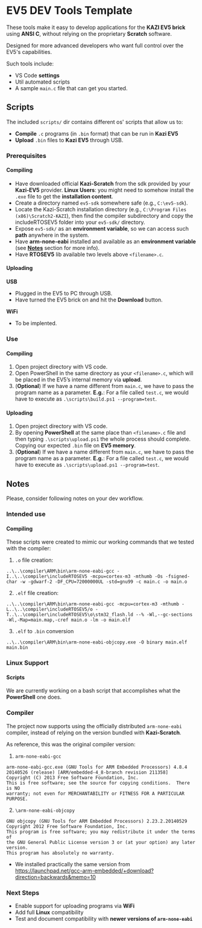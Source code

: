 # EV5 DEV Tools Template

These tools make it easy to develop applications for the **KAZI EV5 brick** using **ANSI C**, without relying on the proprietary **Scratch** software.

Designed for more advanced developers who want full control over the EV5's capabilities.

Such tools include:

- VS Code **settings**
- Util automated scripts
- A sample `main.c` file that can get you started.

## Scripts

The included `scripts/` dir contains different os' scripts that allow us to:

- **Compile** `.c` programs (in `.bin` format) that can be run in **Kazi EV5**
- **Upload** `.bin` files to **Kazi EV5** through USB. 

### Prerequisites

#### Compiling

- Have downloaded official **Kazi-Scratch** from the sdk provided by your **Kazi-EV5** provider. **Linux Users**: you might need to somehow install the `.exe` file to get the **installation content**.
- Create a directory named `ev5-sdk` somewhere safe (e.g., `C:\ev5-sdk`).
- Locate the Kazi-Scratch installation directory (e.g., `C:\Program Files (x86)\Scratch2-KAZI`), then find the compiler subdirectory and copy the includeRTOSEV5 folder into your `ev5-sdk/` directory.
- Expose `ev5-sdk/` as an **environment variable**, so we can access such **path** anywhere in the system.
- Have **arm-none-eabi** installed and available as an **environment variable** (see [**Notes**](#notes) section for more info).
- Have **RTOSEV5** lib available two levels above `<filename>.c`.

#### Uploading

**USB**

- Plugged in the EV5 to PC through USB.
- Have turned the EV5 brick on and hit the **Download** button.

**WiFi**

- To be implented.

### Use

#### Compiling

1. Open project directory with VS code.
2. Open PowerShell in the same directory as your `<filename>.c`, which will be placed in the EV5’s internal memory via **upload**.
3. (**Optional**) If we have a name different from `main.c`, we have to pass the program name as a parameter. **E.g.**: For a file called `test.c`, we would have to execute as `.\scripts\build.ps1 --program=test`.

#### Uploading

1. Open project directory with VS code.
2. By opening **PowerShell** at the same place than `<filename>.c` file and then typing `.\scripts\upload.ps1` the whole process should complete. Copying our expected `.bin` file on **EV5 memory**.
3. (**Optional**) If we have a name different from `main.c`, we have to pass the program name as a parameter. **E.g.**: For a file called `test.c`, we would have to execute as `.\scripts\upload.ps1 --program=test`.

## Notes

Please, consider following notes on your dev workflow.

### Intended use

#### Compiling

These scripts were created to mimic our working commands that we tested with the compiler:

1. `.o` file creation:

```
..\..\compiler\ARM\bin\arm-none-eabi-gcc -I..\..\compiler\includeRTOSEV5 -mcpu=cortex-m3 -mthumb -Os -fsigned-char -w -gdwarf-2 -DF_CPU=72000000UL -std=gnu99 -c main.c -o main.o
```

2. `.elf` file creation:

```
..\..\compiler\ARM\bin\arm-none-eabi-gcc -mcpu=cortex-m3 -mthumb -L..\..\compiler\includeRTOSEV5/o -T..\..\compiler\includeRTOSEV5\o\stm32_flash.ld --% -Wl,--gc-sections -Wl,-Map=main.map,-cref main.o -lm -o main.elf
```

3. `.elf` to `.bin` conversion

```
..\..\compiler\ARM\bin\arm-none-eabi-objcopy.exe -O binary main.elf main.bin
```

### Linux Support

#### Scripts

We are currently working on a bash script that accomplishes what the **PowerShell** one does.

### Compiler

The project now supports using the officially distributed `arm-none-eabi` compiler, instead of relying on the version bundled with **Kazi-Scratch**.

As reference, this was the original compiler version: 

1. `arm-none-eabi-gcc`

```
arm-none-eabi-gcc.exe (GNU Tools for ARM Embedded Processors) 4.8.4 20140526 (release) [ARM/embedded-4_8-branch revision 211358]
Copyright (C) 2013 Free Software Foundation, Inc.
This is free software; see the source for copying conditions.  There is NO
warranty; not even for MERCHANTABILITY or FITNESS FOR A PARTICULAR PURPOSE.
```

2. `\arm-none-eabi-objcopy`

```
GNU objcopy (GNU Tools for ARM Embedded Processors) 2.23.2.20140529
Copyright 2012 Free Software Foundation, Inc.
This program is free software; you may redistribute it under the terms of
the GNU General Public License version 3 or (at your option) any later version.
This program has absolutely no warranty.
```
- We installed practically the same version from https://launchpad.net/gcc-arm-embedded/+download?direction=backwards&memo=10

### Next Steps

- Enable support for uploading programs via **WiFi**
- Add full **Linux** compatibility
- Test and document compatibility with **newer versions of `arm-none-eabi`**